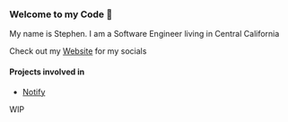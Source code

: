 ### Welcome to my Code 👋

My name is Stephen. I am a Software Engineer living in Central California

Check out my [Website](https://snipey.dev) for my socials


#### Projects involved in
- [Notify](https://notify.me)


WIP
